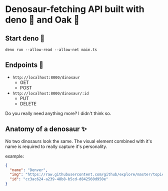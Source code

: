 # Denosaur-fetching API built with deno 🦕 and Oak 🌳

## Start deno 🚀

`deno run --allow-read --allow-net main.ts`

## Endpoints 🚪

- `http://localhost:8000/dinosaur`
  - GET
  - POST
- `http://localhost:8000/dinosaur/:id`
  - PUT
  - DELETE

Do you really need anything more? I didn't think so.

## Anatomy of a denosaur ✨

No two dinosaurs look the same. The visual element combined with it's name is required to really capture it's personality.

example:

```json
{
  "name": "Denver",
  "img": "https://raw.githubusercontent.com/github/explore/master/topics/deno/deno.png",
  "id": "cc3ac624-a239-48b8-b5cd-d842560d950e"
}
```
